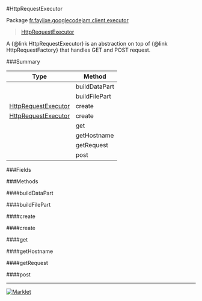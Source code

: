 #HttpRequestExecutor

Package [fr.faylixe.googlecodejam.client.executor](https://github.com/Faylixe/googlecodejam-client/blob/master/fr/faylixe/googlecodejam/client/executor)<br>
 > [HttpRequestExecutor](https://github.com/Faylixe/googlecodejam-client/blob/master/javadoc/fr/faylixe/googlecodejam/client/executor/HttpRequestExecutor.md)

<p>A {@link HttpRequestExecutor} is an abstraction
 on top of {@link HttpRequestFactory} that handles
 GET and POST request.</p>

###Summary


| Type | Method |
| --- | --- |
|  | buildDataPart |
|  | buildFilePart |
| [HttpRequestExecutor](https://github.com/Faylixe/googlecodejam-client/blob/master/javadoc/fr/faylixe/googlecodejam/client/executor/HttpRequestExecutor.md) | create |
| [HttpRequestExecutor](https://github.com/Faylixe/googlecodejam-client/blob/master/javadoc/fr/faylixe/googlecodejam/client/executor/HttpRequestExecutor.md) | create |
|  | get |
|  | getHostname |
|  | getRequest |
|  | post |

###Fields


###Methods

####buildDataPart


####buildFilePart


####create


####create


####get


####getHostname


####getRequest


####post


---
[![Marklet](https://img.shields.io/badge/Generated%20by-Marklet-green.svg)](https://github.com/Faylixe/marklet)